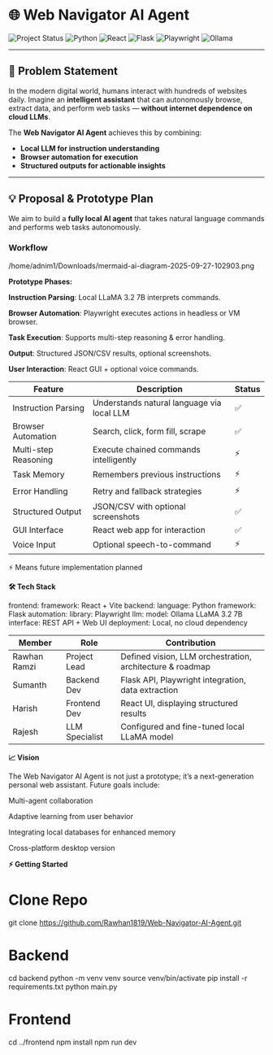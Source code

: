
# 🌐 Web Navigator AI Agent

![Project Status](https://img.shields.io/badge/status-Prototype-blue)
![Python](https://img.shields.io/badge/Python-3.11-blue)
![React](https://img.shields.io/badge/React-18-blue)
![Flask](https://img.shields.io/badge/Flask-2.3-blue)
![Playwright](https://img.shields.io/badge/Playwright-Automation-blue)
![Ollama](https://img.shields.io/badge/LLM-Ollama-blue)

---

## 📌 Problem Statement
In the modern digital world, humans interact with hundreds of websites daily. Imagine an **intelligent assistant** that can autonomously browse, extract data, and perform web tasks — **without internet dependence on cloud LLMs**.  

The **Web Navigator AI Agent** achieves this by combining:  
- **Local LLM for instruction understanding**  
- **Browser automation for execution**  
- **Structured outputs for actionable insights**

---

## 💡 Proposal & Prototype Plan

We aim to build a **fully local AI agent** that takes natural language commands and performs web tasks autonomously.  

### Workflow

   /home/adnim1/Downloads/mermaid-ai-diagram-2025-09-27-102903.png

**Prototype Phases:**

**Instruction Parsing**: Local LLaMA 3.2 7B interprets commands.

**Browser Automation**: Playwright executes actions in headless or VM browser.

**Task Execution**: Supports multi-step reasoning & error handling.

**Output**: Structured JSON/CSV results, optional screenshots.

**User Interaction**: React GUI + optional voice commands.

| **Feature**          | **Description**                            |**Status**|
| -------------------- | ------------------------------------------ | ------   |
| Instruction Parsing  | Understands natural language via local LLM | ✅       |
| Browser Automation   | Search, click, form fill, scrape           | ✅       |
| Multi-step Reasoning | Execute chained commands intelligently     | ⚡        |
| Task Memory          | Remembers previous instructions            | ⚡        |
| Error Handling       | Retry and fallback strategies              | ⚡        |
| Structured Output    | JSON/CSV with optional screenshots         | ✅       |
| GUI Interface        | React web app for interaction              | ✅       |
| Voice Input          | Optional speech-to-command                 | ⚡        |

⚡ Means future implementation planned

**🛠️ Tech Stack**

frontend:
  framework: React + Vite
backend:
  language: Python
  framework: Flask
automation:
  library: Playwright
llm:
  model: Ollama LLaMA 3.2 7B
interface: REST API + Web UI
deployment: Local, no cloud dependency

| **Member**   | **Role**       | **Contribution**                                          |
| ------------ | -------------- | --------------------------------------------------------- |
| Rawhan Ramzi | Project Lead   | Defined vision, LLM orchestration, architecture & roadmap |
| Sumanth      | Backend Dev    | Flask API, Playwright integration, data extraction        |
| Harish       | Frontend Dev   | React UI, displaying structured results                   |
| Rajesh       | LLM Specialist | Configured and fine-tuned local LLaMA model               |


**📈 Vision**

The Web Navigator AI Agent is not just a prototype; it’s a next-generation personal web assistant. Future goals include:

Multi-agent collaboration

Adaptive learning from user behavior

Integrating local databases for enhanced memory

Cross-platform desktop version

**⚡ Getting Started**

# Clone Repo
git clone https://github.com/Rawhan1819/Web-Navigator-AI-Agent.git

# Backend
cd backend
python -m venv venv
source venv/bin/activate
pip install -r requirements.txt
python main.py

# Frontend
cd ../frontend
npm install
npm run dev
